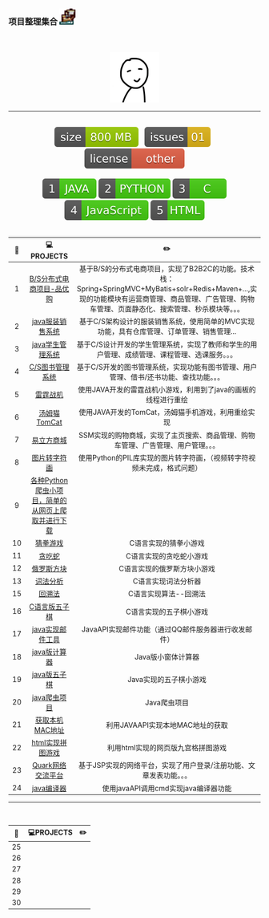 ### 项目整理集合 <img src="_img/Ship.ico">
<br>
<br>
<div align="center">
	<img src="_img/touxiang.jpg" width="100" height="100">
<hr><br>
	<a href="#"><img src="_markdown/size-file.min.js.svg"></a>&nbsp;&nbsp;
	<a href="#"><img src="_markdown/issues.min.js.svg"></a>&nbsp;&nbsp;
	<a href="#"><img src="_markdown/license.min.js.svg"></a>
<br><br>
	<a href="#"><img src="_markdown/java.min.js.svg"></a>
	<a href="#"><img src="_markdown/python.min.js.svg"></a>
	<a href="#"><img src="_markdown/c.min.js.svg"></a>
	<a href="#"><img src="_markdown/javascript.min.js.svg"></a>
	<a href="#"><img src="_markdown/html.min.js.svg"></a>
</div>
<br>

<div>
	<table>
		<thead>
			<tr>
				<th align="center" width="50"><g-emoji class="g-emoji"
						alias="floppy_disk"
						fallback-src="https://github.githubassets.com/images/icons/emoji/unicode/1f4be.png">💾</g-emoji></th>
				<th align="center" width="220"><g-emoji class="g-emoji"
						alias="computer"
						fallback-src="https://github.githubassets.com/images/icons/emoji/unicode/1f4bb.png">💻</g-emoji>PROJECTS</th>
				<th align="center" width="630"><g-emoji class="g-emoji"
						alias="pencil2"
						fallback-src="https://github.githubassets.com/images/icons/emoji/unicode/270f.png">✏️</g-emoji></th>
			</tr>
		</thead>
		<tbody>
			<tr>
				<td align="center">1</td>
				<td align="center"><a
					href="/wangchuanli001/MyProjects/blob/master/pinyougou-parent">B/S分布式电商项目-品优购</a></td>
				<td align="center">基于B/S的分布式电商项目，实现了B2B2C的功能。技术栈：Spring+SpringMVC+MyBatis+solr+Redis+Maven+...,实现的功能模块有运营商管理、商品管理、广告管理、购物车管理、页面静态化、搜索管理、秒杀模块等。。。</td>
			</tr>
			<tr>
				<td align="center">2</td>
				<td align="center"><a
					href="/wangchuanli001/MyProjects/blob/master/FZXS">java服装销售系统</a></td>
				<td align="center">基于C/S架构设计的服装销售系统，使用简单的MVC实现功能，具有仓库管理、订单管理、销售管理...</td>
			</tr>
			<tr>
				<td align="center">3</td>
				<td align="center"><a
					href="/wangchuanli001/MyProjects/blob/master/TheStudentSystem">java学生管理系统</a></td>
				<td align="center">基于C/S设计开发的学生管理系统，实现了教师和学生的用户管理、成绩管理、课程管理、选课服务。。。</td>
			</tr>
			<tr>
				<td align="center">4</td>
				<td align="center"><a
					href="/wangchuanli001/MyProjects/blob/master/LibraryManager">C/S图书管理系统</a></td>
				<td align="center">基于C/S开发的图书管理系统，实现功能有图书管理、用户管理、借书/还书功能、查找功能。。。</td>
			</tr>
			<tr>
				<td align="center">5</td>
				<td align="center"><a
					href="/wangchuanli001/MyProjects/blob/master/LeiTingZhanJi">雷霆战机</a></td>
				<td align="center">使用JAVA开发的雷霆战机小游戏，利用到了java的画板的线程进行重绘</td>
			</tr>
			<tr>
				<td align="center">6</td>
				<td align="center"><a
					href="/wangchuanli001/MyProjects/blob/master/MyTomCat">汤姆猫TomCat</a></td>
				<td align="center">使用JAVA开发的TomCat，汤姆猫手机游戏，利用重绘实现</td>
			</tr>
			<tr>
				<td align="center">7</td>
				<td align="center"><a
					href="/wangchuanli001/MyProjects/blob/master/Enterprise_mall">易立方商城</a></td>
				<td align="center">SSM实现的购物商城，实现了主页搜索、商品管理、购物车管理、广告管理、用户管理。。。</td>
			</tr>
			<tr>
				<td align="center">8</td>
				<td align="center"><a
					href="/wangchuanli001/MyProjects/blob/master/PythonDrawAscii">图片转字符画</a></td>
				<td align="center">使用Python的PIL库实现的图片转字符画，（视频转字符视频未完成，格式问题）</td>
			</tr>
			<tr>
				<td align="center">9</td>
				<td align="center"><a
					href="/wangchuanli001/MyProjects/blob/master/PythonCrawler">各种Python爬虫小项目，简单的从网页上爬取并进行下载</a></td>
				<td align="center"></td>
			</tr>
			<tr>
				<td align="center">10</td>
				<td align="center"><a
					href="/wangchuanli001/MyProjects/blob/master/CGames/%E7%8C%9C%E6%8B%B3%E6%B8%B8%E6%88%8F.cpp">猜拳游戏</a></td>
				<td align="center">C语言实现的猜拳小游戏</td>
			</tr>
			<tr>
				<td align="center">11</td>
				<td align="center"><a
					href="/wangchuanli001/MyProjects/blob/master/CGames/%E8%B4%AA%E5%90%83%E8%9B%87.cpp">贪吃蛇</a></td>
				<td align="center">C语言实现的贪吃蛇小游戏</td>
			</tr>
			<tr>
				<td align="center">12</td>
				<td align="center"><a
					href="/wangchuanli001/MyProjects/blob/master/CGames/%E4%BF%84%E7%BD%97%E6%96%AF%E6%96%B9%E5%9D%97.cpp">俄罗斯方块</a></td>
				<td align="center">C语言实现的俄罗斯方块小游戏</td>
			</tr>
			<tr>
				<td align="center">13</td>
				<td align="center"><a
					href="/wangchuanli001/MyProjects/blob/master/CGames/%E8%AF%8D%E6%B3%95%E5%88%86%E6%9E%90.cpp">词法分析</a></td>
				<td align="center">C语言实现词法分析器</td>
			</tr>
			<tr>
				<td align="center">15</td>
				<td align="center"><a
					href="/wangchuanli001/MyProjects/blob/master/CGames/%E5%9B%9E%E6%BA%AF%E6%B3%95.cpp">回溯法</a></td>
				<td align="center">C语言实现算法--回溯法</td>
			</tr>
			<tr>
				<td align="center">16</td>
				<td align="center"><a
					href="/wangchuanli001/MyProjects/blob/master/CGames/%E4%BA%94%E5%AD%90%E6%A3%8B.cpp">C语言版五子棋</a></td>
				<td align="center">C语言实现的五子棋小游戏</td>
			</tr>
			<tr>
				<td align="center">17</td>
				<td align="center"><a
					href="/wangchuanli001/MyProjects/blob/master/EMailUtils">java实现邮件工具</a></td>
				<td align="center">JavaAPI实现邮件功能（通过QQ邮件服务器进行收发邮件）</td>
			</tr>
			<tr>
				<td align="center">18</td>
				<td align="center"><a
					href="/wangchuanli001/MyProjects/blob/master/Calculator">java版计算器</a></td>
				<td align="center">Java版小窗体计算器</td>
			</tr>
			<tr>
				<td align="center">19</td>
				<td align="center"><a
					href="/wangchuanli001/MyProjects/blob/master/Gomoku">java版五子棋</a></td>
				<td align="center">Java实现的五子棋小游戏</td>
			</tr>
			<tr>
				<td align="center">20</td>
				<td align="center"><a
					href="/wangchuanli001/MyProjects/blob/master/JavaCrawler">java爬虫项目</a></td>
				<td align="center">Java爬虫项目</td>
			</tr>
			<tr>
				<td align="center">21</td>
				<td align="center"><a
					href="/wangchuanli001/MyProjects/blob/master">获取本机MAC地址</a></td>
				<td align="center">利用JAVAAPI实现本地MAC地址的获取</td>
			</tr>
			<tr>
				<td align="center">22</td>
				<td align="center"><a
					href="/wangchuanli001/MyProjects/blob/master/Html_Pintu">html实现拼图游戏</a></td>
				<td align="center">利用html实现的网页版九宫格拼图游戏</td>
			</tr>
			<tr>
				<td align="center">23</td>
				<td align="center"><a
					href="/wangchuanli001/MyProjects/blob/master/OnlineFriend">Quark网络交流平台</a></td>
				<td align="center">基于JSP实现的网络平台，实现了用户登录/注册功能、文章发表功能。。。</td>
			</tr>
			<tr>
				<td align="center">24</td>
				<td align="center"><a
					href="/wangchuanli001/MyProjects/blob/master/JavaIDE">java编译器</a></td>
				<td align="center">使用javaAPI调用cmd实现java编译器功能</td>
			</tr>
		</tbody>
	</table>
<hr>
<div>
<br>

| :floppy_disk: | :computer:PROJECTS | :pencil2: |
| :------: | :------: | :------:|
| 25 |  |  |
| 26 |  |  |
| 27 |  |  |
| 28 |  |  |
| 29 |  |  |
| 30 |  |  |
